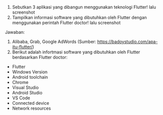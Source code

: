 1. Sebutkan 3 aplikasi yang dibangun menggunakan teknologi Flutter! lalu screenshot
2. Tampilkan informasi software yang dibutuhkan oleh Flutter dengan menggunakan perintah Flutter doctor! lalu screenshot

Jawaban:

1. Alibaba, Grab, Google AdWords (Sumber: https://badoystudio.com/apa-itu-flutter/)
2. Berikut adalah infortmasi software yang dibutuhkan oleh Flutter berdasarkan Flutter doctor:
- Flutter
- Windows Version
- Android toolchain
- Chrome
- Visual Studio
- Android Studio
- VS Code
- Connected device
- Network resources